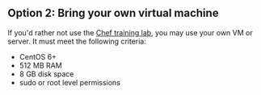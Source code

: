 ## Option 2: Bring your own virtual machine

If you'd rather not use the [Chef training lab](#option1usethecheftraininglab), you may use your own VM or server. It must meet the following criteria:

- CentOS 6+
- 512 MB RAM
- 8 GB disk space
- sudo or root level permissions


[spring-fund-week-1]: /skills/fundamentals-series-week-1
[spring-fund-week-2]: /skills/fundamentals-series-week-2
[spring-fund-week-3]: /skills/fundamentals-series-week-3
[spring-fund-week-4]: /skills/fundamentals-series-week-4
[spring-fund-week-5]: /skills/fundamentals-series-week-5
[spring-fund-week-6]: /skills/fundamentals-series-week-6
[chef-lab]: /skills/fundamentals-series-chef-lab
[discussion-forum]: https://groups.google.com/d/forum/learnchef-fundamentals-webinar
[survey]: http://evocalize.com/consumer/survey/chef/springwebinar-2
[launch-training-lab]: http://opscode-cheflab.herokuapp.com/labs/learnchef/centos/attend

